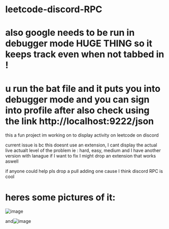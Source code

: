 # leetcode-discord-RPC


# also google needs to be run in debugger mode HUGE THING so it keeps track even when not tabbed in !

# u run the bat file and it puts you into debugger mode and you can sign into profile after also check using the link http://localhost:9222/json

 this a fun project im working on to display activity on leetcode on discord


current issue is bc this doesnt use an extension, I cant display the actual live actualt level of the problem ie : hard, easy, medium and I have another version with lanague if I want to fix I might drop an extension that works aswell 

if anyone could help pls drop a pull adding one cause I think discord RPC is cool

# heres some pictures of it:

![image](https://github.com/user-attachments/assets/d6bda6e7-b602-45bc-a879-ef1a3add4d5e)



and![image](https://github.com/user-attachments/assets/47ec1917-571d-4e63-ab20-5e288e5cc52b)


